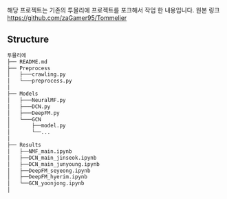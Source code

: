 해당 프로젝트는 기존의 투믈리에 프로젝트를 포크해서 작업 한 내용입니다. 원본 링크 https://github.com/zaGamer95/Tommelier



## Structure

```python
투믈리에
├── README.md
├── Preprocess
│   ├───crawling.py
│   └───preprocess.py
│   
├── Models
│   ├───NeuralMF.py
│   ├───DCN.py
│   ├───DeepFM.py
│   └───GCN
│       ├──model.py
│       └──...
│   
├── Results
│   ├──NMF_main.ipynb
│   ├──DCN_main_jinseok.ipynb
│   ├──DCN_main_junyoung.ipynb
│   ├──DeepFM_seyeong.ipynb
│   ├──DeepFM_hyerim.ipynb
│   └──GCN_yoonjong.ipynb
│

```



